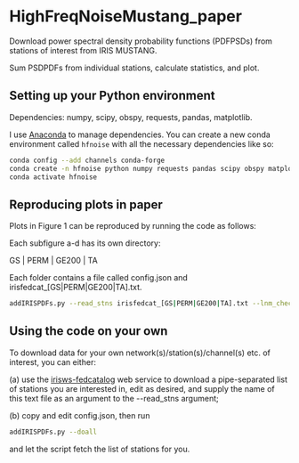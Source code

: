 # HighFreqNoiseMustang_paper
Download power spectral density probability functions (PDFPSDs) from stations of interest from IRIS MUSTANG.

Sum PSDPDFs from individual stations, calculate statistics, and plot.

## Setting up your Python environment
Dependencies: numpy, scipy, obspy, requests, pandas, matplotlib.

I use [Anaconda](https://www.anaconda.com/download/) to manage dependencies.  You can create a new conda environment called ```hfnoise``` with all the necessary dependencies like so:
```bash
conda config --add channels conda-forge
conda create -n hfnoise python numpy requests pandas scipy obspy matplotlib
conda activate hfnoise
```

## Reproducing plots in paper
Plots in Figure 1 can be reproduced by running the code as follows:

Each subfigure a-d has its own directory:

GS | PERM | GE200 | TA

Each folder contains a file called config.json and irisfedcat_[GS|PERM|GE200|TA].txt.

```bash
addIRISPDFs.py --read_stns irisfedcat_[GS|PERM|GE200|TA].txt --lnm_check --get_PDFs --calc_PDFs --plot_PDF
```

## Using the code on your own
To download data for your own network(s)/station(s)/channel(s) etc. of interest, you can either:

(a) use the [irisws-fedcatalog](http://service.iris.edu/irisws/fedcatalog/1/) web service to download a pipe-separated list of stations you are interested in, edit as desired, and supply the name of this text file as an argument to the --read_stns argument;

(b) copy and edit config.json, then run 
```bash
addIRISPDFs.py --doall
```
and let the script fetch the list of stations for you.
